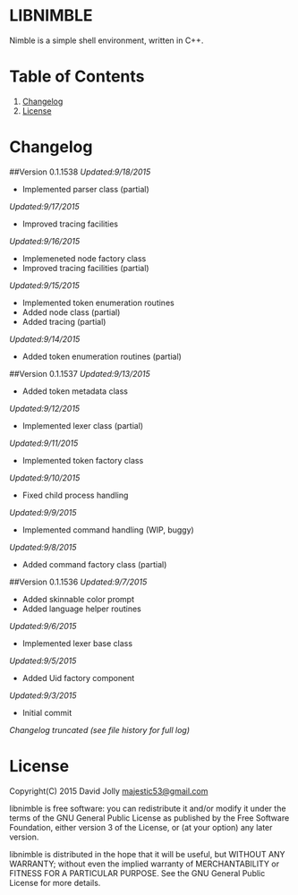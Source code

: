 LIBNIMBLE
=========

Nimble is a simple shell environment, written in C++.

Table of Contents
=================

1. [Changelog](https://github.com/majestic53/libnimble#changelog)
2. [License](https://github.com/majestic53/libnimble#license)

Changelog
=========

##Version 0.1.1538
*Updated:9/18/2015*

* Implemented parser class (partial)

*Updated:9/17/2015*

* Improved tracing facilities

*Updated:9/16/2015*

* Implemeneted node factory class
* Improved tracing facilities (partial)

*Updated:9/15/2015*

* Implemented token enumeration routines
* Added node class (partial)
* Added tracing (partial)

*Updated:9/14/2015*

* Added token enumeration routines (partial)

##Version 0.1.1537
*Updated:9/13/2015*

* Added token metadata class

*Updated:9/12/2015*

* Implemented lexer class (partial)

*Updated:9/11/2015*

* Implemented token factory class

*Updated:9/10/2015*

* Fixed child process handling

*Updated:9/9/2015*

* Implemented command handling (WIP, buggy)

*Updated:9/8/2015*

* Added command factory class (partial)

##Version 0.1.1536
*Updated:9/7/2015*

* Added skinnable color prompt
* Added language helper routines

*Updated:9/6/2015*

* Implemented lexer base class

*Updated:9/5/2015*

* Added Uid factory component

*Updated:9/3/2015*

* Initial commit

*Changelog truncated (see file history for full log)*

License
=======

Copyright(C) 2015 David Jolly <majestic53@gmail.com>

libnimble is free software: you can redistribute it and/or modify
it under the terms of the GNU General Public License as published by
the Free Software Foundation, either version 3 of the License, or
(at your option) any later version.

libnimble is distributed in the hope that it will be useful,
but WITHOUT ANY WARRANTY; without even the implied warranty of
MERCHANTABILITY or FITNESS FOR A PARTICULAR PURPOSE.  See the
GNU General Public License for more details.
